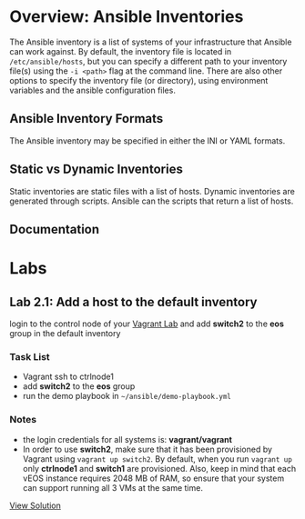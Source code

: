 # Overview: Ansible Inventories
The Ansible inventory is a list of systems of your infrastructure that Ansible can work against. By default, the inventory file is located in `/etc/ansible/hosts`, but you can specify a different path to your inventory file(s) using the `-i <path>` flag at the command line. There are also other options to specify the inventory file (or directory), using environment variables and the ansible configuration files.

## Ansible Inventory Formats
The Ansible inventory may be specified in either the INI or YAML formats.

## Static vs Dynamic Inventories
Static inventories are static files with a list of hosts. Dynamic inventories are generated through scripts. Ansible can the scripts that return a list of hosts.

## Documentation

# Labs
## Lab 2.1: Add a host to the default inventory
login to the control node of your [Vagrant Lab](https://github.com/ttafsir/netnginir-ansible-lab) and add **switch2** to the **eos** group in the default inventory

### Task List
- Vagrant ssh to ctrlnode1
- add **switch2** to the **eos** group
- run the demo playbook in `~/ansible/demo-playbook.yml`

### Notes
- the login credentials for all systems is: **vagrant/vagrant**
- In order to use **switch2**, make sure that it has been provisioned by Vagrant using `vagrant up switch2`. By default, when you run `vagrant up` only **ctrlnode1** and **switch1** are provisioned. Also, keep in mind that each vEOS instance requires 2048 MB of RAM, so ensure that your system can support running all 3 VMs at the same time.

[View Solution](../solutions/2.1_add_host_to_inventory.md)